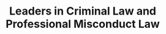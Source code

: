 ---
layout: base__homepage
title: Leaders in Criminal Law and Professional Misconduct Law
permalink: /
regenerate: true
hero_options: is-home
hero_slides:
  - title: Hero #1
    image: /assets/img/content/backgrounds/bg-01.jpg
    youtube_id:
    #video:
      #- /assets/video/video-1.webm
      #- /assets/video/video-1.mp4

lead: |
  Providing over 50 years of legal service to tens of thousands of South Australians.
---